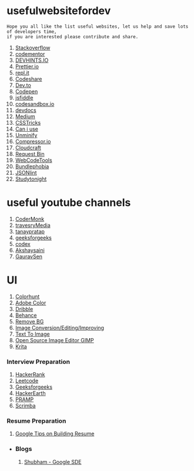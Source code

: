 # usefulwebsitefordev
```
Hope you all like the list useful websites, let us help and save lots of developers time, 
if you are interested please contribute and share.
```
1. [Stackoverflow](https://stackoverflow.com/)
1. [codementor](https://www.codementor.io/)
1. [DEVHINTS.IO](https://devhints.io/)
1. [Prettier.io](https://prettier.io/)
1. [repl.it](https://repl.it/)
1. [Codeshare](https://codeshare.io/)
1. [Dev.to](https://dev.to/)
1. [Codepen](https://codepen.io/)
1. [jsfiddle](https://jsfiddle.net/)
1. [codesandbox.io](https://codesandbox.io/)
1. [devdocs](https://devdocs.io/)
1. [Medium](https://medium.com/)
1. [CSSTricks]()
1. [Can i use](https://caniuse.com/)
1. [Unminify](https://unminify.com/)
1. [Compressor.io](https://compressor.io/)
1. [Cloudcraft](https://www.cloudcraft.co/)
1. [Request Bin](https://requestbin.com/)
1. [WebCodeTools](https://webcode.tools/)
1. [Bundlephobia](https://bundlephobia.com/)
1. [JSONlint](https://jsonlint.com/)
1. [Studytonight](https://www.studytonight.com/)



# useful youtube channels 
1. [CoderMonk]() 
1. [travesryMedia]()
1. [tanaypratap]()
1. [geeksforgeeks]()
1. [codex]()
1. [Akshaysaini]()
1. [GauravSen](https://www.youtube.com/c/GauravSensei/featured)


# UI
1. [Colorhunt](https://colorhunt.co/palettes/trendy)
1. [Adobe Color](https://color.adobe.com/)
1. [Dribble](https://dribbble.com)
1. [Behance](https://www.behance.net/)
1. [Remove BG](https://www.remove.bg/)
1. [Image Conversion/Editing/Improving](https://www.img2go.com/)
1. [Text To Image](http://text.imageonline.co/)
1. [Open Source Image Editor GIMP](https://www.gimp.org/)
1. [Krita](https://krita.org/en/)



### Interview Preparation
1. [HackerRank]()
1. [Leetcode]()
1. [Geeksforgeeks]()
1. [HackerEarth]()
1. [PRAMP](https://www.pramp.com/#/)
1. [Scrimba](https://scrimba.com/)

### Resume Preparation
1. [Google Tips on Building Resume](https://youtu.be/BYUy1yvjHxE)
  * ### Blogs
    1. [Shubham - Google SDE](https://heyshubham.medium.com/journey-to-google-687e3de7e6d6)
